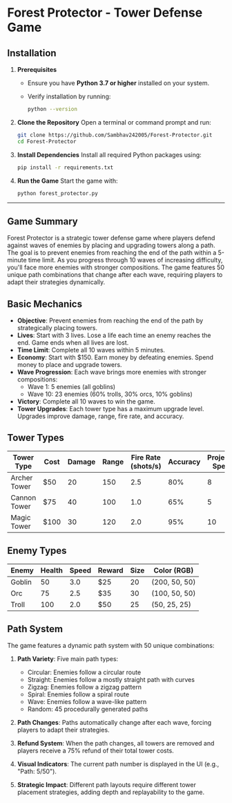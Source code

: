 # Forest Protector - Tower Defense Game
## Installation

1. **Prerequisites**

   * Ensure you have **Python 3.7 or higher** installed on your system.
   * Verify installation by running:

     ```bash
     python --version
     ```

2. **Clone the Repository**
   Open a terminal or command prompt and run:

   ```bash
   git clone https://github.com/Sambhav242005/Forest-Protector.git
   cd Forest-Protector
   ```

3. **Install Dependencies**
   Install all required Python packages using:

   ```bash
   pip install -r requirements.txt
   ```

4. **Run the Game**
   Start the game with:

   ```bash
   python forest_protector.py
   ```

---
## Game Summary

Forest Protector is a strategic tower defense game where players defend against waves of enemies by placing and upgrading towers along a path. The goal is to prevent enemies from reaching the end of the path within a 5-minute time limit. As you progress through 10 waves of increasing difficulty, you'll face more enemies with stronger compositions. The game features 50 unique path combinations that change after each wave, requiring players to adapt their strategies dynamically.


## Basic Mechanics

- **Objective**: Prevent enemies from reaching the end of the path by strategically placing towers.
- **Lives**: Start with 3 lives. Lose a life each time an enemy reaches the end. Game ends when all lives are lost.
- **Time Limit**: Complete all 10 waves within 5 minutes.
- **Economy**: Start with $150. Earn money by defeating enemies. Spend money to place and upgrade towers.
- **Wave Progression**: Each wave brings more enemies with stronger compositions:
  - Wave 1: 5 enemies (all goblins)
  - Wave 10: 23 enemies (60% trolls, 30% orcs, 10% goblins)
- **Victory**: Complete all 10 waves to win the game.
- **Tower Upgrades**: Each tower type has a maximum upgrade level. Upgrades improve damage, range, fire rate, and accuracy.

## Tower Types
| Tower Type   | Cost  | Damage | Range | Fire Rate (shots/s) | Accuracy | Projectile Speed | Max Level | Color        |
| ------------ | ----- | ------ | ----- | ------------------- | -------- | ---------------- | --------- | ------------ |
| Archer Tower | \$50  | 20     | 150   | 2.5                 | 80%      | 8                | 5         | Archer Green |
| Cannon Tower | \$75  | 40     | 100   | 1.0                 | 65%      | 5                | 3         | Cannon Gray  |
| Magic Tower  | \$100 | 30     | 120   | 2.0                 | 95%      | 10               | 2         | Magic Purple |


## Enemy Types

| Enemy  | Health | Speed | Reward | Size | Color (RGB)   |
| ------ | ------ | ----- | ------ | ---- | ------------- |
| Goblin | 50     | 3.0   | \$25   | 20   | (200, 50, 50) |
| Orc    | 75     | 2.5   | \$35   | 30   | (100, 50, 50) |
| Troll  | 100    | 2.0   | \$50   | 25   | (50, 25, 25)  |

## Path System

The game features a dynamic path system with 50 unique combinations:

1. **Path Variety**: Five main path types:
   - Circular: Enemies follow a circular route
   - Straight: Enemies follow a mostly straight path with curves
   - Zigzag: Enemies follow a zigzag pattern
   - Spiral: Enemies follow a spiral route
   - Wave: Enemies follow a wave-like pattern
   - Random: 45 procedurally generated paths

2. **Path Changes**: Paths automatically change after each wave, forcing players to adapt their strategies.

3. **Refund System**: When the path changes, all towers are removed and players receive a 75% refund of their total tower costs.

4. **Visual Indicators**: The current path number is displayed in the UI (e.g., "Path: 5/50").

5. **Strategic Impact**: Different path layouts require different tower placement strategies, adding depth and replayability to the game.
